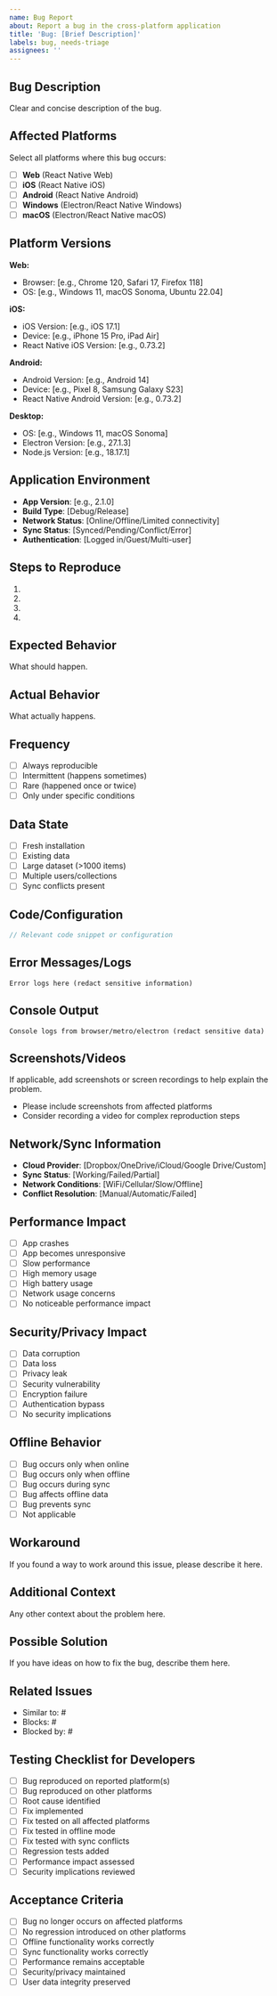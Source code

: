 ```yaml
---
name: Bug Report
about: Report a bug in the cross-platform application
title: 'Bug: [Brief Description]'
labels: bug, needs-triage
assignees: ''
---
```


## Bug Description
Clear and concise description of the bug.

## Affected Platforms
Select all platforms where this bug occurs:
- [ ] **Web** (React Native Web)
- [ ] **iOS** (React Native iOS)
- [ ] **Android** (React Native Android)
- [ ] **Windows** (Electron/React Native Windows)
- [ ] **macOS** (Electron/React Native macOS)

## Platform Versions
**Web:**
- Browser: [e.g., Chrome 120, Safari 17, Firefox 118]
- OS: [e.g., Windows 11, macOS Sonoma, Ubuntu 22.04]

**iOS:**
- iOS Version: [e.g., iOS 17.1]
- Device: [e.g., iPhone 15 Pro, iPad Air]
- React Native iOS Version: [e.g., 0.73.2]

**Android:**
- Android Version: [e.g., Android 14]
- Device: [e.g., Pixel 8, Samsung Galaxy S23]
- React Native Android Version: [e.g., 0.73.2]

**Desktop:**
- OS: [e.g., Windows 11, macOS Sonoma]
- Electron Version: [e.g., 27.1.3]
- Node.js Version: [e.g., 18.17.1]

## Application Environment
- **App Version**: [e.g., 2.1.0]
- **Build Type**: [Debug/Release]
- **Network Status**: [Online/Offline/Limited connectivity]
- **Sync Status**: [Synced/Pending/Conflict/Error]
- **Authentication**: [Logged in/Guest/Multi-user]

## Steps to Reproduce
1. 
2. 
3. 
4. 

## Expected Behavior
What should happen.

## Actual Behavior
What actually happens.

## Frequency
- [ ] Always reproducible
- [ ] Intermittent (happens sometimes)
- [ ] Rare (happened once or twice)
- [ ] Only under specific conditions

## Data State
- [ ] Fresh installation
- [ ] Existing data
- [ ] Large dataset (>1000 items)
- [ ] Multiple users/collections
- [ ] Sync conflicts present

## Code/Configuration
```javascript
// Relevant code snippet or configuration
```

## Error Messages/Logs
```
Error logs here (redact sensitive information)
```

## Console Output
```
Console logs from browser/metro/electron (redact sensitive data)
```

## Screenshots/Videos
If applicable, add screenshots or screen recordings to help explain the problem.
- Please include screenshots from affected platforms
- Consider recording a video for complex reproduction steps

## Network/Sync Information
- **Cloud Provider**: [Dropbox/OneDrive/iCloud/Google Drive/Custom]
- **Sync Status**: [Working/Failed/Partial]
- **Network Conditions**: [WiFi/Cellular/Slow/Offline]
- **Conflict Resolution**: [Manual/Automatic/Failed]

## Performance Impact
- [ ] App crashes
- [ ] App becomes unresponsive
- [ ] Slow performance
- [ ] High memory usage
- [ ] High battery usage
- [ ] Network usage concerns
- [ ] No noticeable performance impact

## Security/Privacy Impact
- [ ] Data corruption
- [ ] Data loss
- [ ] Privacy leak
- [ ] Security vulnerability
- [ ] Encryption failure
- [ ] Authentication bypass
- [ ] No security implications

## Offline Behavior
- [ ] Bug occurs only when online
- [ ] Bug occurs only when offline
- [ ] Bug occurs during sync
- [ ] Bug affects offline data
- [ ] Bug prevents sync
- [ ] Not applicable

## Workaround
If you found a way to work around this issue, please describe it here.

## Additional Context
Any other context about the problem here.

## Possible Solution
If you have ideas on how to fix the bug, describe them here.

## Related Issues
- Similar to: #
- Blocks: #
- Blocked by: #

## Testing Checklist for Developers
- [ ] Bug reproduced on reported platform(s)
- [ ] Bug reproduced on other platforms
- [ ] Root cause identified
- [ ] Fix implemented
- [ ] Fix tested on all affected platforms
- [ ] Fix tested in offline mode
- [ ] Fix tested with sync conflicts
- [ ] Regression tests added
- [ ] Performance impact assessed
- [ ] Security implications reviewed

## Acceptance Criteria
- [ ] Bug no longer occurs on affected platforms
- [ ] No regression introduced on other platforms
- [ ] Offline functionality works correctly
- [ ] Sync functionality works correctly
- [ ] Performance remains acceptable
- [ ] Security/privacy maintained
- [ ] User data integrity preserved